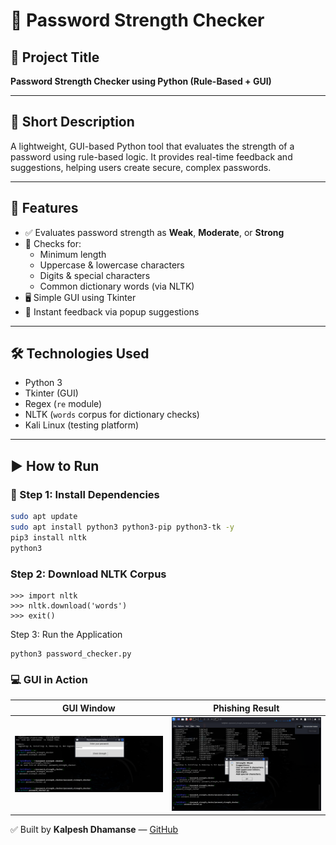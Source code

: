 # 🔐 Password Strength Checker

## 📌 Project Title
**Password Strength Checker using Python (Rule-Based + GUI)**

---

## 📌 Short Description
A lightweight, GUI-based Python tool that evaluates the strength of a password using rule-based logic. It provides real-time feedback and suggestions, helping users create secure, complex passwords.

---

## 🚀 Features
- ✅ Evaluates password strength as **Weak**, **Moderate**, or **Strong**
- 📏 Checks for:
  - Minimum length
  - Uppercase & lowercase characters
  - Digits & special characters
  - Common dictionary words (via NLTK)
- 🖥️ Simple GUI using Tkinter
- 💬 Instant feedback via popup suggestions

---

## 🛠️ Technologies Used
- Python 3
- Tkinter (GUI)
- Regex (`re` module)
- NLTK (`words` corpus for dictionary checks)
- Kali Linux (testing platform)

---

## ▶️ How to Run

### 🧰 Step 1: Install Dependencies

```bash
sudo apt update
sudo apt install python3 python3-pip python3-tk -y
pip3 install nltk
python3
```
### Step 2: Download NLTK Corpus
```
>>> import nltk
>>> nltk.download('words')
>>> exit()
```
Step 3: Run the Application
```
python3 password_checker.py
```
### 💻 GUI in Action
| GUI Window | Phishing Result |
|------------|------------------|
| ![](screenshots/Screenshot_2025-06-23_12_54_58.png) | ![](screenshots/Screenshot_2025-06-23_12_55_01.png) |  ![](screenshots/Screenshot_2025-06-23_12_55_19.png) |


✅ Built by **Kalpesh Dhamanse** —  [GitHub](https://github.com/Kalpeshdhamanse/A-Python-GUI-based-app-to-check-password-strength-using-Tkinter)
